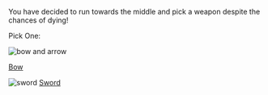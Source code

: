 You have decided to run towards the middle and pick a weapon despite the chances of dying!



Pick One: 

![bow and arrow](aaa.jpg)

[Bow](ran-away.md)

![sword](blue.jpg
)
[Sword](shot-by-arrow.md)